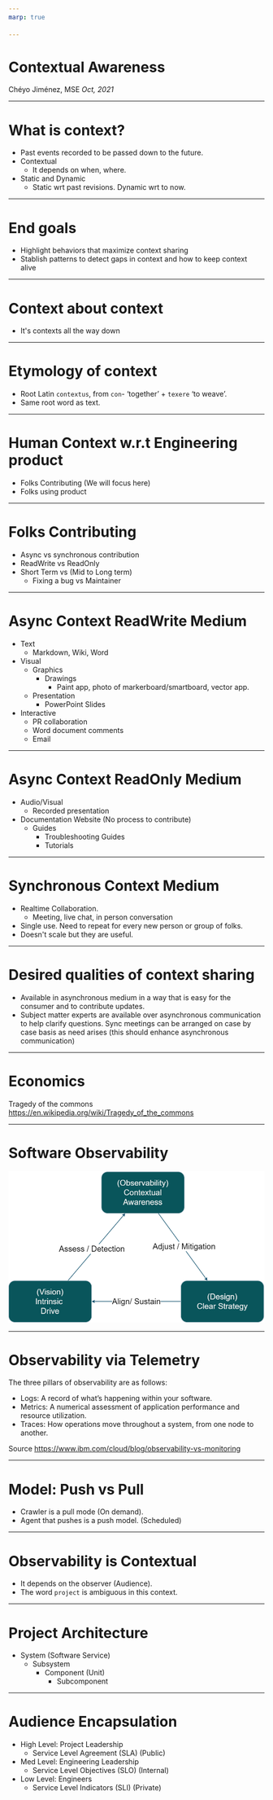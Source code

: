 ```yaml
---
marp: true

---
```


# Contextual Awareness

Chéyo Jiménez, MSE
_Oct, 2021_



---

# What is context?

- Past events recorded to be passed down to the future.
- Contextual
    - It depends on when, where.
- Static and Dynamic
    - Static wrt past revisions. Dynamic wrt to now.



---

# End goals
- Highlight behaviors that maximize context sharing
-  Stablish patterns to detect gaps in context and how to keep context alive



---

# Context about context
- It's contexts all the way down




---

# Etymology of context

- Root Latin `contextus`, from `con`- ‘together’ + `texere` ‘to weave’.
- Same root word as text.




---

# Human Context w.r.t Engineering product

- Folks Contributing (We will focus here)
- Folks using product




---

# Folks Contributing

- Async vs synchronous contribution
- ReadWrite vs ReadOnly
- Short Term vs (Mid to Long term) 
    - Fixing a bug vs Maintainer 




---

# Async Context ReadWrite Medium 

- Text
    - Markdown, Wiki, Word
- Visual
    - Graphics
        - Drawings
            - Paint app, photo of markerboard/smartboard, vector app.
    - Presentation
        - PowerPoint Slides
- Interactive
    - PR collaboration
    - Word document comments
    - Email




---

# Async Context ReadOnly Medium 

- Audio/Visual
    - Recorded presentation
- Documentation Website (No process to contribute)
    - Guides
        - Troubleshooting Guides
        - Tutorials




---

# Synchronous Context Medium
- Realtime Collaboration. 
    - Meeting, live chat, in person conversation
- Single use. Need to repeat for every new person or group of folks.
- Doesn't scale but they are useful.



---

# Desired qualities of context sharing
- Available in asynchronous medium in a way that is easy for the consumer and to contribute updates.
- Subject matter experts are available over asynchronous communication to help clarify questions. Sync meetings can be arranged on case by case basis as need arises (this should enhance asynchronous communication)


---

# Economics 

Tragedy of the commons
https://en.wikipedia.org/wiki/Tragedy_of_the_commons

---

# Software Observability

![](../media/synergies_telemetry_20221007.png)

---
#  Observability via Telemetry


The three pillars of observability are as follows:

- Logs: A record of what’s happening within your software.
- Metrics: A numerical assessment of application performance and resource utilization.
- Traces: How operations move throughout a system, from one node to another.

Source https://www.ibm.com/cloud/blog/observability-vs-monitoring

---
# Model: Push vs Pull

- Crawler is a pull mode (On demand). 
- Agent that pushes is a push model. (Scheduled)

---
#  Observability is Contextual

- It depends on the observer (Audience). 
- The word `project` is ambiguous in this context. 

---
#  Project Architecture

- System (Software Service)
  - Subsystem
    - Component (Unit)
        - Subcomponent 


---
#  Audience Encapsulation

- High Level: Project Leadership
    - Service Level Agreement (SLA) (Public)
- Med Level: Engineering Leadership
    - Service Level Objectives (SLO) (Internal)
- Low Level: Engineers
    - Service Level Indicators (SLI) (Private)
<!--::: notes
Reference:
https://www.atlassian.com/incident-management/kpis/sla-vs-slo-vs-sli

:::-->